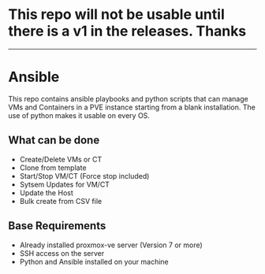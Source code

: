 # This repo will not be usable until there is a v1 in the releases. Thanks

---

# Ansible

This repo contains ansible playbooks and python scripts that can manage VMs and Containers in a PVE instance starting from a blank installation.
The use of python makes it usable on every OS.

## What can be done
- Create/Delete VMs or CT
- Clone from template
- Start/Stop VM/CT (Force stop included)
- Sytsem Updates for VM/CT
- Update the Host
- Bulk create from CSV file

## Base Requirements
- Already installed proxmox-ve server (Version 7 or more)
- SSH access on the server
- Python and Ansible installed on your machine
